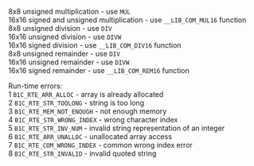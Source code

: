 8x8 unsigned multiplication - use `MUL`  
16x16 signed and unsigned multiplication - use `__LIB_COM_MUL16` function  
8x8 unsigned division - use `DIV`  
16x16 unsigned division - use `DIVW`  
16x16 signed division - use `__LIB_COM_DIV16` function  
8x8 unsigned remainder - use `DIV`  
16x16 unsigned remainder - use `DIVW`  
16x16 signed remainder - use `__LIB_COM_REM16` function  
  
Run-time errors:  
1 `B1C_RTE_ARR_ALLOC` - array is already allocated  
2 `B1C_RTE_STR_TOOLONG` - string is too long  
3 `B1C_RTE_MEM_NOT_ENOUGH` - not enough memory  
4 `B1C_RTE_STR_WRONG_INDEX` - wrong character index  
5 `B1C_RTE_STR_INV_NUM` - invalid string representation of an integer  
6 `B1C_RTE_ARR_UNALLOC` - unallocated array access  
7 `B1C_RTE_COM_WRONG_INDEX` - common wrong index error  
8 `B1C_RTE_STR_INVALID` - invalid quoted string  
  
